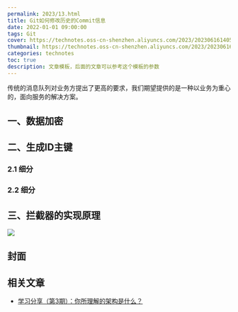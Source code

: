 ```yaml
---
permalink: 2023/13.html
title: Git如何修改历史的Commit信息
date: 2022-01-01 09:00:00
tags: Git
cover: https://technotes.oss-cn-shenzhen.aliyuncs.com/2023/20230616140555.png
thumbnail: https://technotes.oss-cn-shenzhen.aliyuncs.com/2023/20230616140555.png
categories: technotes
toc: true
description: 文章模板，后面的文章可以参考这个模板的参数
---
```


传统的消息队列对业务方提出了更高的要求，我们期望提供的是一种以业务为重心的，面向服务的解决方案。

<!-- more -->

## 一、数据加密



## 二、生成ID主键



### 2.1 细分



### 2.2 细分



## 三、拦截器的实现原理



![](https://technotes.oss-cn-shenzhen.aliyuncs.com/2023/202303052135542.gif)

## 封面



## 相关文章

- [学习分享（第3期）：你所理解的架构是什么？](https://mp.weixin.qq.com/s/ao9-DW3tXw25AW6D96m5LQ)

